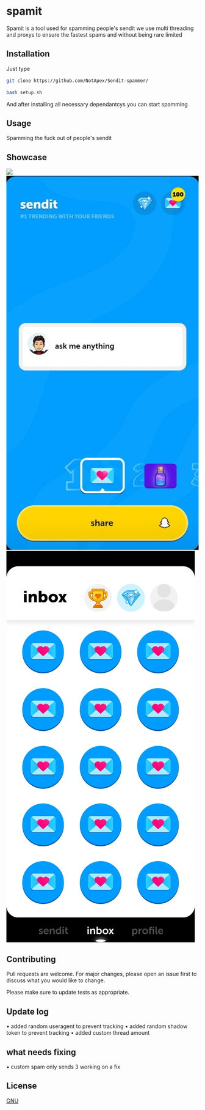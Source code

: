 # spamit

Spamit is a tool used for spamming people's sendit we use multi threading and proxys to ensure the fastest spams and without being rare limited 

## Installation

Just type 

```bash
git clone https://github.com/NotApex/Sendit-spammer/
```

```bash
bash setup.sh
```
And after installing all necessary dependantcys you can start spamming 

## Usage

Spamming the fuck out of people's sendit

## Showcase

![](https://raw.githubusercontent.com/NotApex/Sendit-spammer/main/Showcase/spamit-showcase.gif)
![](https://raw.githubusercontent.com/NotApex/Sendit-spammer/main/Showcase/spamit-showcase2.jpg)
![](https://raw.githubusercontent.com/NotApex/Sendit-spammer/main/Showcase/spamit-showcase3.jpg)

## Contributing

Pull requests are welcome. For major changes, please open an issue first
to discuss what you would like to change.

Please make sure to update tests as appropriate.

## Update log
• added random useragent to prevent tracking 
• added random shadow token to prevent tracking
• added custom thread amount

## what needs fixing 
• custom spam only sends 3 working on a fix
## License

[GNU](https://github.com/NotApex/Sendit-spammer/blob/main/LICENSE)
